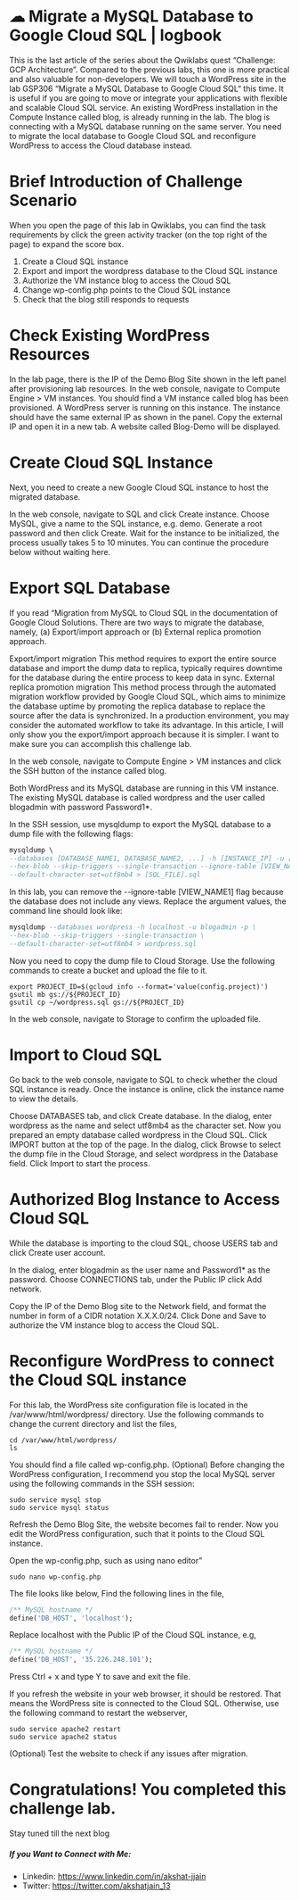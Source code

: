 # ☁ Migrate a MySQL Database to Google Cloud SQL | logbook
 
This is the last article of the series about the Qwiklabs quest “Challenge: GCP Architecture”. Compared to the previous labs, this one is more practical and also valuable for non-developers. We will touch a WordPress site in the lab GSP306 “Migrate a MySQL Database to Google Cloud SQL“ this time. It is useful if you are going to move or integrate your applications with flexible and scalable Cloud SQL service.
An existing WordPress installation in the Compute Instance called blog, is already running in the lab. The blog is connecting with a MySQL database running on the same server. You need to migrate the local database to Google Cloud SQL and reconfigure WordPress to access the Cloud database instead.

# Brief Introduction of Challenge Scenario
When you open the page of this lab in Qwiklabs, you can find the task requirements by click the green activity tracker (on the top right of the page) to expand the score box.

1. Create a Cloud SQL instance
2. Export and import the wordpress database to the Cloud SQL instance
3. Authorize the VM instance blog to access the Cloud SQL
4. Change wp-config.php points to the Cloud SQL instance
5. Check that the blog still responds to requests

# Check Existing WordPress Resources
In the lab page, there is the IP of the Demo Blog Site shown in the left panel after provisioning lab resources.
In the web console, navigate to Compute Engine > VM instances. You should find a VM instance called blog has been provisioned. A WordPress server is running on this instance.
The instance should have the same external IP as shown in the panel. Copy the external IP and open it in a new tab. A website called Blog-Demo will be displayed.


# Create Cloud SQL Instance
Next, you need to create a new Google Cloud SQL instance to host the migrated database.

In the web console, navigate to SQL and click Create instance. Choose MySQL, give a name to the SQL instance, e.g. demo. Generate a root password and then click Create.
Wait for the instance to be initialized, the process usually takes 5 to 10 minutes.
You can continue the procedure below without waiting here.

# Export SQL Database
If you read “Migration from MySQL to Cloud SQL in the documentation of Google Cloud Solutions. There are two ways to migrate the database, namely, (a) Export/import approach or (b) External replica promotion approach.


Export/import migration This method requires to export the entire source database and import the dump data to replica, typically requires downtime for the database during the entire process to keep data in sync.
External replica promotion migration This method process through the automated migration workflow provided by Google Cloud SQL, which aims to minimize the database uptime by promoting the replica database to replace the source after the data is synchronized.
In a production environment, you may consider the automated workflow to take its advantage. In this article, I will only show you the export/import approach because it is simpler. I want to make sure you can accomplish this challenge lab.

In the web console, navigate to Compute Engine > VM instances and click the SSH button of the instance called blog.

Both WordPress and its MySQL database are running in this VM instance. The existing MySQL database is called wordpress and the user called blogadmin with password Password1*.

In the SSH session, use mysqldump to export the MySQL database to a dump file with the following flags:

``` sql
mysqldump \
--databases [DATABASE_NAME1, DATABASE_NAME2, ...] -h [INSTANCE_IP] -u [USERNAME] -p \
--hex-blob --skip-triggers --single-transaction --ignore-table [VIEW_NAME1] [...] \
--default-character-set=utf8mb4 > [SQL_FILE].sql
```
In this lab, you can remove the --ignore-table [VIEW_NAME1] flag because the database does not include any views. Replace the argument values, the command line should look like:
``` sql
mysqldump --databases wordpress -h localhost -u blogadmin -p \
--hex-blob --skip-triggers --single-transaction \
--default-character-set=utf8mb4 > wordpress.sql
```
Now you need to copy the dump file to Cloud Storage. Use the following commands to create a bucket and upload the file to it.
```
export PROJECT_ID=$(gcloud info --format='value(config.project)')
gsutil mb gs://${PROJECT_ID}
gsutil cp ~/wordpress.sql gs://${PROJECT_ID}
```
In the web console, navigate to Storage to confirm the uploaded file.


# Import to Cloud SQL
Go back to the web console, navigate to SQL to check whether the cloud SQL instance is ready. Once the instance is online, click the instance name to view the details.


Choose DATABASES tab, and click Create database.
In the dialog, enter wordpress as the name and select utf8mb4 as the character set.
Now you prepared an empty database called wordpress in the Cloud SQL. Click IMPORT button at the top of the page.
In the dialog, click Browse to select the dump file in the Cloud Storage, and select wordpress in the Database field.
Click Import to start the process.

# Authorized Blog Instance to Access Cloud SQL
While the database is importing to the cloud SQL, choose USERS tab and click Create user account.

In the dialog, enter blogadmin as the user name and Password1* as the password.
Choose CONNECTIONS tab, under the Public IP click Add network.

Copy the IP of the Demo Blog site to the Network field, and format the number in form of a CIDR notation X.X.X.0/24.
Click Done and Save to authorize the VM instance blog to access the Cloud SQL.

# Reconfigure WordPress to connect the Cloud SQL instance
For this lab, the WordPress site configuration file is located in the /var/www/html/wordpress/ directory. Use the following commands to change the current directory and list the files,

```
cd /var/www/html/wordpress/
ls
```
You should find a file called wp-config.php.
(Optional) Before changing the WordPress configuration, I recommend you stop the local MySQL server using the following commands in the SSH session:
```
sudo service mysql stop
sudo service mysql status
```
Refresh the Demo Blog Site, the website becomes fail to render.
Now you edit the WordPress configuration, such that it points to the Cloud SQL instance.

Open the wp-config.php, such as using nano editor”
```
sudo nano wp-config.php
```
The file looks like below,
Find the following lines in the file,
``` sql
/** MySQL hostname */
define('DB_HOST', 'localhost');
```
Replace localhost with the Public IP of the Cloud SQL instance, e.g,
``` sql
/** MySQL hostname */
define('DB_HOST', '35.226.248.101');
```
Press Ctrl + x and type Y to save and exit the file.

If you refresh the website in your web browser, it should be restored. That means the WordPress site is connected to the Cloud SQL. Otherwise, use the following command to restart the webserver,
```
sudo service apache2 restart
sudo service apache2 status
```
(Optional) Test the website to check if any issues after migration.



# Congratulations! You completed this challenge lab.
Stay tuned till the next blog
##### If you Want to Connect with Me:

- Linkedin: https://www.linkedin.com/in/akshat-jjain
- Twitter: https://twitter.com/akshatjain_13
